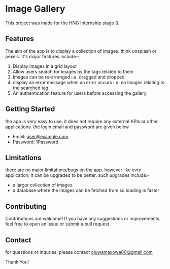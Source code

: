 # Image Gallery

This project was made for the HNG Internship stage 3.

## Features

The aim of the app is to display a collection of images. think unsplash or pexels. It's major features include:-

1. Display images in a grid layout
2. Allow users search for images by the tags related to them
3. Images can be re-arranged i.e. dragged and dropped
4. display an error message when an error occurs i.e. no images relating to the searched tag
5. An authentication feature for users before accessing the gallery

## Getting Started

the app is very easy to use. it does not require any external APIs or other applications. the login email and password are given below

- Email: user@example.com
- Password: 1Password

## Limitations

there are no major limitations/bugs on the app. however like evry application, it can be upgraded to be better. such upgrades include:-

- a larger collection of images.
- a database where the images can be fetched from so loading is faster

## Contributing

Contributions are welcome! If you have any suggestions or improvements, feel free to open an issue or submit a pull request.

## Contact

for questions or inquries, please contact oluwamayowa00@gmail.com

Thank You!
